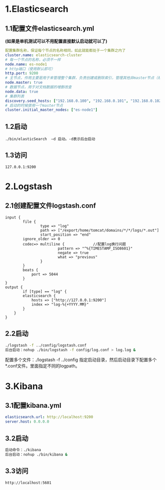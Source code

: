 # 1.Elasticsearch

## 1.1配置文件elasticsearch.yml

**(如果是单机测试可以不用配置直接默认启动就可以了)**

```yaml
配置集群名称，保证每个节点的名称相同，如此就能都处于一个集群之内了
cluster.name: elasticsearch-cluster
# 每一个节点的名称，必须不一样
node.name: es-node1
# http端口（使用默认即可）
http.port: 9200
# 主节点，作用主要是用于来管理整个集群，负责创建或删除索引，管理其他非master节点（相当于企业老总）
node.master: true
# 数据节点，用于对文档数据的增删改查
node.data: true
# 集群列表
discovery.seed_hosts: ["192.168.0.100", "192.168.0.101", "192.168.0.102"]
# 启动的时候使用一个master节点
cluster.initial_master_nodes: ["es-node1"]
```
## 1.2启动

```plain
./bin/elasticSearch  –d 启动。-d表示后台启动
```
## 1.3访问

```plain
127.0.0.1:9200
```
# 2.Logstash

## 2.1创建配置文件logstash.conf

```properties
input {
        file {
                type => "log" 
                path => ["/export/home/tomcat/domains/*/*/logs/*.out"]
                start_position => "end"
		ignore_older => 0
		codec=> multiline {             //配置log换行问题
                        pattern => "^%{TIMESTAMP_ISO8601}"
                        negate => true
                        what => "previous"
                }
        }
        beats {
            port => 5044
        }
}
output {
        if [type] == "log" {
		elasticsearch {
			hosts => ["http://127.0.0.1:9200"]
			index => "log-%{+YYYY.MM}"
		}	
	}
}
```
## 2.2启动

```bash
./logstash -f ../config/logstash.conf
后台启动：nohup ./bin/logstash -f config/log.conf > log.log &
```
配置多个文件：./logstash -f ../config 指定启动目录，然后启动目录下配置多个*.conf文件。里面指定不同的logpath。

# 3.Kibana

## 3.1配置kibana.yml

```yaml
elasticsearch.url: http://localhost:9200
server.host: 0.0.0.0
```
## 3.2启动

```bash
启动命令：./kibana
后台启动：nohup ./bin/kibana &
```
## 3.3访问

```http
http://localhost:5601
```

